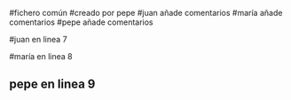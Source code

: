 #fichero común
#creado por pepe
#juan añade comentarios
#maría añade comentarios
#pepe añade comentarios

#juan en linea 7


#maría en linea 8



## pepe en linea 9